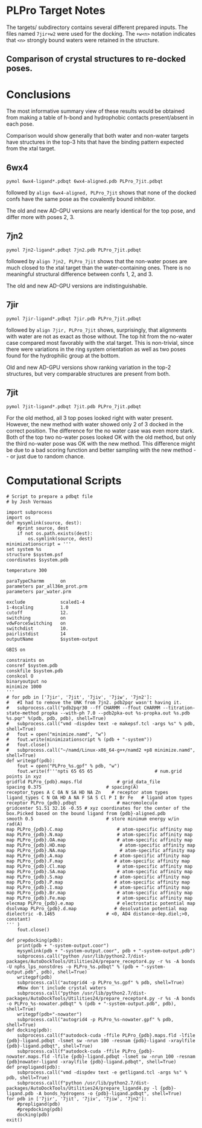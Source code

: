 # PLPro Target Notes

The targets/ subdirectory contains several different prepared inputs.
The files named `7jir+w2` were used for the docking.
The `+w<n>` notation indicates that `<n>` strongly bound waters
were retained in the structure.

## Comparison of crystal structures to re-docked poses.

Conclusions
===========

The most informative summary view of these results would be obtained from
making a table of h-bond and hydrophobic contacts present/absent in each pose.

Comparison would show generally that both water and non-water targets
have structures in the top-3 hits that have the binding pattern
expected from the xtal target.

6wx4
----

```
pymol 6wx4-ligand*.pdbqt 6wx4-aligned.pdb PLPro_7jit.pdbqt 
```

followed by `align 6wx4-aligned, PLPro_7jit`
shows that none of the docked confs have the same pose as the covalently bound inhibitor.

The old and new AD-GPU versions are nearly identical for the top pose, and differ more with poses 2, 3.

7jn2
----

```
pymol 7jn2-ligand*.pdbqt 7jn2.pdb PLPro_7jit.pdbqt
```

followed by `align 7jn2, PLPro_7jit`
shows that the non-water poses are much closed to the xtal target than the water-containing ones.  There is no meaningful structural difference between confs 1, 2, and 3.

The old and new AD-GPU versions are indistinguishable.

7jir
----

```
pymol 7jir-ligand*.pdbqt 7jir.pdb PLPro_7jit.pdbqt
```

followed by `align 7jir, PLPro_7jit` shows,
surprisingly, that alignments with water are not as exact as those without.
The top hit from the no-water case compared most favorably
with the xtal target. This is non-trivial, since there were variations in the
ring system orientation as well as two poses found for the hydrophilic
group at the bottom.

Old and new AD-GPU versions show ranking variation in the top-2 structures,
but very comparable structures are present from both.

7jit
----

```
pymol 7jit-ligand*.pdbqt 7jit.pdb PLPro_7jit.pdbqt
```

For the old method, all 3 top poses looked right with water present.  However, the new method with water showed only 2 of 3 docked in the correct position.  The difference for the no water case was even more stark.  Both of the top two no-water poses looked OK with the old method, but only the third no-water pose was OK with the new method.
This difference might be due to a bad scoring function and better sampling with the new method -- or just due to random chance.

# Computational Scripts
```
# Script to prepare a pdbqt file
# by Josh Vermaas

import subprocess
import os
def mysymlink(source, dest):
	#print source, dest
	if not os.path.exists(dest):
		os.symlink(source, dest)
minimizationscript = '''
set system %s
structure $system.psf
coordinates $system.pdb

temperature 300 

paraTypeCharmm      on
parameters par_all36m_prot.prm
parameters par_water.prm

exclude             scaled1-4
1-4scaling          1.0
cutoff              12.
switching           on
vdwForceSwitching   on
switchdist          10.
pairlistdist        14
outputName          $system-output

GBIS on

constraints on
consref $system.pdb
conskfile $system.pdb
conskcol O
binaryoutput no
minimize 1000
'''
# for pdb in ['7jir', '7jit', '7jiv', '7jiw', '7jn2']:
# 	#I had to remove the UNK from 7jn2. pdb2pqr wasn't having it.
# 	subprocess.call("pdb2pqr30 --ff CHARMM --ffout CHARMM --titration-state-method propka --with-ph 7.0 --pdb2pka-out %s-propka.out %s.pdb %s.pqr" %(pdb, pdb, pdb), shell=True)
# 	subprocess.call("vmd -dispdev text -e makepsf.tcl -args %s" % pdb, shell=True)
# 	fout = open("minimize.namd", "w")
# 	fout.write(minimizationscript % (pdb + "-system"))
# 	fout.close()
# 	subprocess.call("~/namd/Linux-x86_64-g++/namd2 +p8 minimize.namd", shell=True)
def writegpf(pdb):
	fout = open("PLPro_%s.gpf" % pdb, "w")
	fout.write(f'''npts 65 65 65                       # num.grid points in xyz
gridfld PLPro_{pdb}.maps.fld             # grid_data_file
spacing 0.375                        # spacing(A)
receptor_types A C OA N SA HD NA Zn    # receptor atom types
ligand_types C N OA HD A NA F SA S Cl P I Br Fe   # ligand atom types
receptor PLPro_{pdb}.pdbqt               # macromolecule
gridcenter 51.51 32.16 -0.55 # xyz coordinates for the center of the box.Picked based on the bound ligand from {pdb}-aligned.pdb
smooth 0.5                           # store minimum energy w/in rad(A)
map PLPro_{pdb}.C.map                    # atom-specific affinity map
map PLPro_{pdb}.N.map                    # atom-specific affinity map
map PLPro_{pdb}.OA.map                   # atom-specific affinity map
map PLPro_{pdb}.HD.map                    # atom-specific affinity map
map PLPro_{pdb}.NA.map                    # atom-specific affinity map
map PLPro_{pdb}.A.map                   # atom-specific affinity map
map PLPro_{pdb}.F.map                   # atom-specific affinity map
map PLPro_{pdb}.Cl.map                   # atom-specific affinity map
map PLPro_{pdb}.SA.map                   # atom-specific affinity map
map PLPro_{pdb}.S.map                   # atom-specific affinity map
map PLPro_{pdb}.P.map                   # atom-specific affinity map
map PLPro_{pdb}.I.map                   # atom-specific affinity map
map PLPro_{pdb}.Br.map                   # atom-specific affinity map
map PLPro_{pdb}.Fe.map                   # atom-specific affinity map
elecmap PLPro_{pdb}.e.map                # electrostatic potential map
dsolvmap PLPro_{pdb}.d.map              # desolvation potential map
dielectric -0.1465                   # <0, AD4 distance-dep.diel;>0, constant)
''' )
	fout.close()

def prepdocking(pdb):
	print(pdb + "-system-output.coor")
	mysymlink(pdb + "-system-output.coor", pdb + "-system-output.pdb")
	subprocess.call("python /usr/lib/python2.7/dist-packages/AutoDockTools/Utilities24/prepare_receptor4.py -r %s -A bonds -U nphs_lps_nonstdres -o PLPro_%s.pdbqt" % (pdb + "-system-output.pdb", pdb), shell=True)
	writegpf(pdb)
	subprocess.call("autogrid4 -p PLPro_%s.gpf" % pdb, shell=True)
	#Now don't include crystal waters
	subprocess.call("python /usr/lib/python2.7/dist-packages/AutoDockTools/Utilities24/prepare_receptor4.py -r %s -A bonds -o PLPro_%s-nowater.pdbqt" % (pdb + "-system-output.pdb", pdb), shell=True)
	writegpf(pdb+"-nowater")
	subprocess.call("autogrid4 -p PLPro_%s-nowater.gpf" % pdb, shell=True)
def docking(pdb):
	subprocess.call(f"autodock-cuda -ffile PLPro_{pdb}.maps.fld -lfile {pdb}-ligand.pdbqt -lsmet sw -nrun 100 -resnam {pdb}-ligand -xraylfile {pdb}-ligand.pdbqt", shell=True)
	subprocess.call(f"autodock-cuda -ffile PLPro_{pdb}-nowater.maps.fld -lfile {pdb}-ligand.pdbqt -lsmet sw -nrun 100 -resnam {pdb}nowater-ligand -xraylfile {pdb}-ligand.pdbqt", shell=True)
def prepligand(pdb):
	subprocess.call("vmd -dispdev text -e getligand.tcl -args %s" % pdb, shell=True)
	subprocess.call(f"python /usr/lib/python2.7/dist-packages/AutoDockTools/Utilities24/prepare_ligand4.py -l {pdb}-ligand.pdb -A bonds_hydrogens -o {pdb}-ligand.pdbqt", shell=True)
for pdb in ['7jir', '7jit', '7jiv', '7jiw', '7jn2']:
	#prepligand(pdb)
	#prepdocking(pdb)
	docking(pdb)
exit()
```
